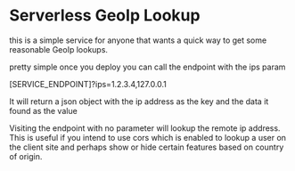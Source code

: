 # Serverless GeoIp Lookup

this is a simple service for anyone that wants a quick way to get some reasonable GeoIp lookups.

pretty simple once you deploy you can call the endpoint with the ips param

[SERVICE_ENDPOINT]?ips=1.2.3.4,127.0.0.1

It will return a json object with the ip address as the key and the data it found as the value

Visiting the endpoint with no parameter will lookup the remote ip address.  This is useful if you 
intend to use cors which is enabled to lookup a user on the client site and perhaps show or hide 
certain features based on country of origin.



